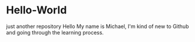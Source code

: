 # Hello-World
just another repository
Hello My name is Michael, I'm kind of new to Github and going through the learning process. 
